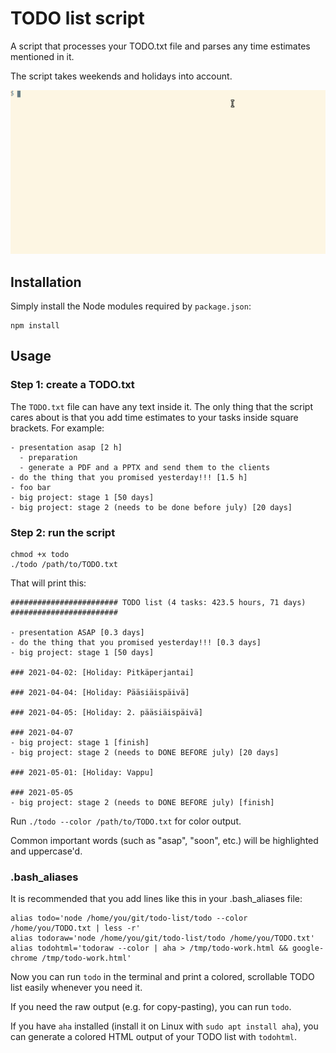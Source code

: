 # TODO list script

A script that processes your TODO.txt file and parses any time estimates
mentioned in it.

The script takes weekends and holidays into account.

![Demo animation](https://github.com/Crusse/todo-list/blob/master/demo.gif?raw=true)

## Installation

Simply install the Node modules required by `package.json`:

```
npm install
```

## Usage

### Step 1: create a TODO.txt

The `TODO.txt` file can have any text inside it. The only thing that the script
cares about is that you add time estimates to your tasks inside square brackets.
For example:

```
- presentation asap [2 h]
  - preparation
  - generate a PDF and a PPTX and send them to the clients
- do the thing that you promised yesterday!!! [1.5 h]
- foo bar
- big project: stage 1 [50 days]
- big project: stage 2 (needs to be done before july) [20 days]
```

### Step 2: run the script

```
chmod +x todo
./todo /path/to/TODO.txt
```

That will print this:

```
######################## TODO list (4 tasks: 423.5 hours, 71 days) ########################

- presentation ASAP [0.3 days]
- do the thing that you promised yesterday!!! [0.3 days]
- big project: stage 1 [50 days]

### 2021-04-02: [Holiday: Pitkäperjantai]

### 2021-04-04: [Holiday: Pääsiäispäivä]

### 2021-04-05: [Holiday: 2. pääsiäispäivä]

### 2021-04-07
- big project: stage 1 [finish]
- big project: stage 2 (needs to DONE BEFORE july) [20 days]

### 2021-05-01: [Holiday: Vappu]

### 2021-05-05
- big project: stage 2 (needs to DONE BEFORE july) [finish]

```

Run `./todo --color /path/to/TODO.txt` for color output.

Common important words (such as "asap", "soon", etc.) will be highlighted and
uppercase'd.

### .bash_aliases

It is recommended that you add lines like this in your .bash_aliases file:

```
alias todo='node /home/you/git/todo-list/todo --color /home/you/TODO.txt | less -r'
alias todoraw='node /home/you/git/todo-list/todo /home/you/TODO.txt'
alias todohtml='todoraw --color | aha > /tmp/todo-work.html && google-chrome /tmp/todo-work.html'
```

Now you can run `todo` in the terminal and print a colored, scrollable TODO list
easily whenever you need it.

If you need the raw output (e.g. for copy-pasting), you can run `todo`.

If you have `aha` installed (install it on Linux with `sudo apt install aha`),
you can generate a colored HTML output of your TODO list with `todohtml`.

